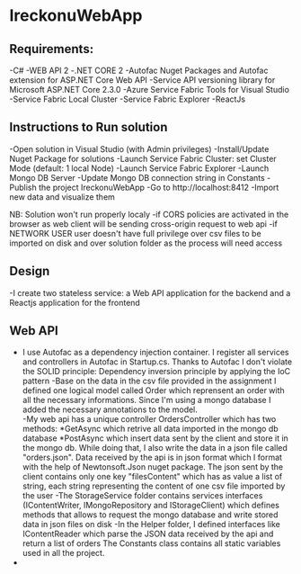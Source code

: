 # IreckonuWebApp 

## Requirements: ##
-C# 
-WEB API 2
-.NET CORE 2
-Autofac Nuget Packages and Autofac extension for ASP.NET Core Web API
-Service API versioning library for Microsoft ASP.NET Core 2.3.0
-Azure Service Fabric Tools for Visual Studio
-Service Fabric Local Cluster
-Service Fabric Explorer
-ReactJs

## Instructions to Run solution ##
-Open solution in Visual Studio (with Admin privileges)
-Install/Update Nuget Package for solutions
-Launch Service Fabric Cluster: set Cluster Mode (default: 1 local Node)
-Launch Service Fabric Explorer
-Launch Mongo DB Server
-Update Mongo DB connection string in Constants
-Publish the project IreckonuWebApp
-Go to http://localhost:8412
-Import new data and visualize them

NB: Solution won't run properly localy 
-if CORS policies are activated in the browser as web client will be sending cross-origin request to web api
-if NETWORK USER user doesn't have full privilege over csv files to be imported on disk and over solution folder as the process 
will need access  
## Design ##
-I create two stateless service: a Web API application for the backend and a Reactjs application for the frontend

## Web API ##

- I use Autofac as a dependency injection container. I register all services and controllers in Autofac in Startup.cs. Thanks to Autofac
I don't violate the SOLID principle: Dependency inversion principle by applying the IoC pattern
-Base on the data in the csv file provided in the assignment I defined one logical model called Order which reprensent an order with all the necessary informations. Since I'm using a mongo database I added the necessary annotations to the model.  
-My  web api has a unique controller OrdersController which has two methods:
*GetAsync which retrive all data imported in the mongo db database
*PostAsync which insert data sent by the client and store it in the mongo db. While doing that, I also write the data in a json file called 
"orders.json". Data received by the api is in json format which I format with the help of Newtonsoft.Json nuget package. The json sent by the client contains only one key "filesContent" which has as value a list of string, each string representing the content of one csv file imported
by the user
-The StorageService folder contains services interfaces (IContentWriter, IMongoRepository and IStorageClient) which defines methods that allows to request the mongo database and write stored data in json files on disk
-In the Helper folder, I defined interfaces like IContentReader which parse the JSON data received by the api and return a list of orders
The Constants class contains all static variables used in all the project. 
-